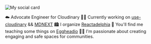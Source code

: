 ![My social card](https://res.cloudinary.com/testing-hooks-upload/image/upload/v1594327700/socials_banner.png)

:cloud: Advocate Engineer for Cloudinary
👷‍♂️  Currently working on [use-cloudinary](https://github.com/domitriusclark/use-cloudinary) && [MDNEXT](https://github.com/domitriusclark/mdnext)
:cityscape:  I organize [Reactadelphia](https://meetup.com/reactadelphia)
:egg:  You'll find me teaching some things on [Eggheadio](https://egghead.io/instructors/domitrius-clark)
👨‍🏫   I'm passionate about creating engaging and safe spaces for communities. 
